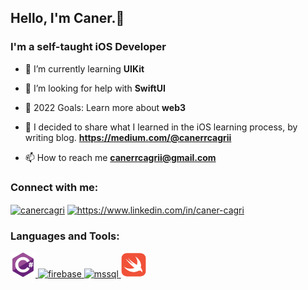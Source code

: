 <h2 align="left">Hello, I'm Caner.👋 </h2>
<h3 align="left">I'm a self-taught iOS Developer</h3>


- 🌱 I’m currently learning **UIKit**

- 🤝 I’m looking for help with **SwiftUI**

- 🥅 2022 Goals: Learn more about **web3**

- 💬 I decided to share what I learned in the iOS learning process, by writing blog. **https://medium.com/@canerrcagrii**

- 📫 How to reach me **canerrcagrii@gmail.com**

<h3 align="left">Connect with me:</h3>
<p align="left">
<a href="https://twitter.com/canercagri" target="blank"><img align="center" src="https://raw.githubusercontent.com/rahuldkjain/github-profile-readme-generator/master/src/images/icons/Social/twitter.svg" alt="canercagri" height="30" width="40" /></a>
<a href="https://www.linkedin.com/in/caner-cagri" target="blank"><img align="center" src="https://raw.githubusercontent.com/rahuldkjain/github-profile-readme-generator/master/src/images/icons/Social/linked-in-alt.svg" alt="https://www.linkedin.com/in/caner-cagri" height="30" width="40" /></a>
</p>

<h3 align="left">Languages and Tools:</h3>
<p align="left"> <a href="https://www.w3schools.com/cs/" target="_blank" rel="noreferrer"> <img src="https://raw.githubusercontent.com/devicons/devicon/master/icons/csharp/csharp-original.svg" alt="csharp" width="40" height="40"/> </a> <a href="https://firebase.google.com/" target="_blank" rel="noreferrer"> <img src="https://www.vectorlogo.zone/logos/firebase/firebase-icon.svg" alt="firebase" width="40" height="40"/> </a> <a href="https://www.microsoft.com/en-us/sql-server" target="_blank" rel="noreferrer"> <img src="https://www.svgrepo.com/show/303229/microsoft-sql-server-logo.svg" alt="mssql" width="40" height="40"/> </a> <a href="https://developer.apple.com/swift/" target="_blank" rel="noreferrer"> <img src="https://raw.githubusercontent.com/devicons/devicon/master/icons/swift/swift-original.svg" alt="swift" width="40" height="40"/> </a> </p>
